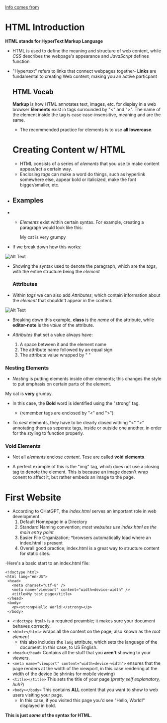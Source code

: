 [Info comes from](https://developer.mozilla.org/en-US/docs/Web/HTML)

# HTML Introduction
**HTML stands for HyperText Markup Language**

- HTML is used to define the meaning and structure of web content, while *CSS* describes the webpage's appearance and *JavaScript* defines function
- "Hypertext" refers to links that connect webpages together- **Links** are fundamental to creating Web content, making you an active particpant

  ## HTML Vocab
  **Markup** is how HTML annotates text, images, etc. for display in a web browser
  **Elements** exist in tags surrounded by "<" and ">". The name of the element inside the tag is case case-insensitive, meaning <Tag> and <tag> are the same.
    - The recommended practice for elements is to use **all lowercase**.

  # Creating Content w/ HTML

  - HTML consists of a series of *elements* that you use to make content appear/act a certain way.
  - Enclosing *tags* can make a word do things, such as hyperlink somewhere else, appear bold or italicized, make the font bigger/smaller, etc.
 
- ## Examples

- - *Elements* exist within certain syntax. For example, creating a paragraph would look like this:

    <p>My cat is very grumpy</p>

- If we break down how this works:
  
 ![Alt Text](https://developer.mozilla.org/en-US/docs/Learn_web_development/Getting_started/Your_first_website/Creating_the_content/grumpy-cat-small.png)

- Showing the syntax used to denote the paragraph, which are the *tags*, with the entire structure being the *element*

  ### Attributes

- Within *tags* we can also add *Attributes*; which contain information about the *element* that shouldn't appear in the content.

![Alt Text](https://developer.mozilla.org/en-US/docs/Learn_web_development/Getting_started/Your_first_website/Creating_the_content/grumpy-cat-attribute-small.png)

- Breaking down this example, **class** is the *name* of the attribute, while **editor-note** is the *value* of the attribute.

- *Attributes* that set a value always have:
  1. A space between it and the element name
  2. The attribute name followed by an equal sign
  3. The attribute value wrapped by " "
 
### Nesting Elements

- *Nesting* is putting elements inside other elements; this changes the style to put emphasis on certain parts of the element.

<p>My cat is <strong>very</strong> grumpy.</p>

- In this case, the **Bold** word is identified using the "strong" tag.
  - (remember tags are enclosed by "<" and ">")

- To *nest* elements, they have to be clearly closed withing "<" ">" annotating them as seperate tags, inside or outside one another, in order for the styling to function properly.


### Void Elements

- Not all *elements* enclose *content*. Tese are called **void elements**.

- A perfect example of this is the "img" tag, which does not use a closing tag to denote the element. This is because an image doesn't wrap conent to affect it, but rather embeds an image to the page.
  
# First Website

- According to CHatGPT, the *index.html* serves an important role in web development.
  1. Default Homepage in a Directory
  2. Standard Naming convention; *most websites use index.html as the main entry point*
  3. Easier File Organization; *browsers automatically load where an index.html is present
  4. Overall good practice; index.html is a great way to structure content for static sites.

 -Here's a basic start to an index.html file: 

 ```
 <!doctype html>
<html lang="en-US">
  <head>
    <meta charset="utf-8" />
    <meta name="viewport" content="width=device-width" />
    <title>My test page</title>
  </head>
  <body>
    <p><strong>Hello World!</strong></p>
  </body>

```

- `<!doctype html>` is a required preamble; it makes sure your document behaves correctly.
- `<html></html>` wraps all the content on the page; also known as the *root element*
  - this also includes the `lang` attribute, which sets the language of the document. In this case, to US English.
- `<head></head>` Contains all the stuff that you **aren't** showing to your viewers.
- `<meta name="viewport" content="width=device-width">` ensures that the page renders at the width of the viewport, in this case rendering at the width of the device (ie shrinks for mobile viewing)
- `<title></title>` This sets the title of your page (*pretty self explanatory, huh?*)
- `<body></body>` This contains **ALL** content that you want to show to web users visiting your page.
  - In this case, if you visited this page you'd see "Hello, World!" displayed in bold.

**This is just *some* of the syntax for HTML.** 


